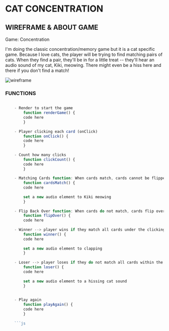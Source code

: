 # CAT CONCENTRATION

## WIREFRAME & ABOUT GAME
Game: Concentration

I'm doing the classic concentration/memory game but it is a cat specific game. Because I love cats, the player will be trying to find matching pairs of cats. When they find a pair, they'll be in for a little treat -- they'll hear an audio sound of my cat, Kiki, meowing. There might even be a hiss here and there if you don't find a match!

![wireframe](https://user-images.githubusercontent.com/16273320/195711751-6599be42-e809-497a-aeaf-10589a6c954a.jpg)

### FUNCTIONS

```js

    - Render to start the game
        function renderGame() {
        code here 
        }
    
    - Player clicking each card (onClick)
        function onClick() {
        code here
        }
        
    - Count how many clicks
        function clickCount() {
        code here
        }
    
    - Matching Cards function: When cards match, cards cannot be flipped over or clicked again
        function cardsMatch() {
        code here
        
        set a new audio element to Kiki meowing
        }
    
    - Flip Back Over function: When cards do not match, cards flip over again, ready to be clicked again
        function flipOver() {
        code here
    
    - Winner --> player wins if they match all cards under the clicking max
        function winner() {
        code here
        
        set a new audio element to clapping
        }
        
    - Loser --> player loses if they do not match all cards within the clicking max
        function loser() {
        code here
        
        set a new audio element to a hissing cat sound
        }
        
      
    - Play again
        function playAgain() {
        code here
        }
    
    ```js
    
